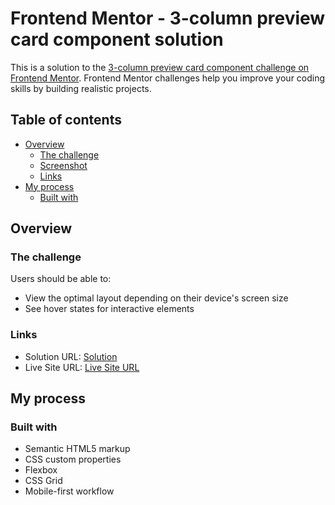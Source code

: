 # Frontend Mentor - 3-column preview card component solution

This is a solution to the [3-column preview card component challenge on Frontend Mentor](https://www.frontendmentor.io/challenges/3column-preview-card-component-pH92eAR2-). Frontend Mentor challenges help you improve your coding skills by building realistic projects. 

## Table of contents

- [Overview](#overview)
  - [The challenge](#the-challenge)
  - [Screenshot](#screenshot)
  - [Links](#links)
- [My process](#my-process)
  - [Built with](#built-with)


## Overview

### The challenge

Users should be able to:

- View the optimal layout depending on their device's screen size
- See hover states for interactive elements


### Links

- Solution URL: [Solution](https://www.frontendmentor.io/solutions/responsive-card-preview-using-css-and-html-XhDH_LgAx)
- Live Site URL: [Live Site URL](https://prachitej.github.io/3-preview-card/)

## My process

### Built with

- Semantic HTML5 markup
- CSS custom properties
- Flexbox
- CSS Grid
- Mobile-first workflow




